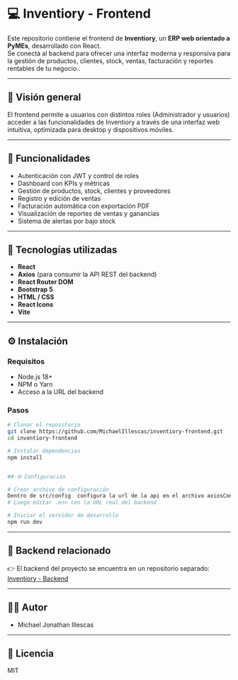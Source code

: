 # 💻 Inventiory - Frontend

Este repositorio contiene el frontend de **Inventiory**, un **ERP web orientado a PyMEs**, desarrollado con React.  
Se conecta al backend para ofrecer una interfaz moderna y responsiva para la gestión de productos, clientes, stock, ventas, facturación y reportes  rentables de tu negocio..

---

## 🧠 Visión general

El frontend permite a usuarios con distintos roles (Administrador y usuarios) acceder a las funcionalidades de Inventiory a través de una interfaz web intuitiva, optimizada para desktop y dispositivos móviles.

---

## 🎯 Funcionalidades

- Autenticación con JWT y control de roles
- Dashboard con KPIs y métricas
- Gestión de productos, stock, clientes y proveedores
- Registro y edición de ventas
- Facturación automática con exportación PDF
- Visualización de reportes de ventas y ganancias
- Sistema de alertas por bajo stock

---

## 🧱 Tecnologías utilizadas

- **React**
- **Axios** (para consumir la API REST del backend)
- **React Router DOM**
- **Bootstrap 5**
- **HTML / CSS**
- **React Icons**
- **Vite** 

---

## ⚙️ Instalación

### Requisitos

- Node.js 18+
- NPM o Yarn
- Acceso a la URL del backend

### Pasos

```bash
# Clonar el repositorio
git clone https://github.com/MichaelIllescas/inventiory-frontend.git
cd inventiory-frontend

# Instalar dependencias
npm install


## 🌐 Configuración 

# Crear archivo de configuración
Dentro de src/config  configura la url de la api en el archivo axiosConfig.js 
# Luego editar .env con la URL real del backend

# Iniciar el servidor de desarrollo
npm run dev
```




---

## 🔗 Backend relacionado

👉 El backend del proyecto se encuentra en un repositorio separado:  
[Inventiory - Backend](https://github.com/MichaelIllescas/inventiory-backend.git)

---

## 👨‍💻 Autor

- Michael Jonathan Illescas

---

## 📄 Licencia

MIT
